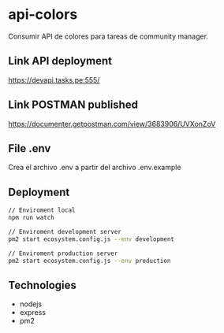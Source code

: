 # api-colors
Consumir API de colores para tareas de community manager.

## Link API deployment
https://devapi.tasks.pe:555/

## Link POSTMAN published
https://documenter.getpostman.com/view/3683906/UVXonZoV

## File .env
Crea el archivo .env a partir del archivo .env.example

## Deployment
```bash
// Enviroment local
npm run watch

// Enviroment development server
pm2 start ecosystem.config.js --env development

// Enviroment production server
pm2 start ecosystem.config.js --env production
```

## Technologies
- nodejs
- express
- pm2

